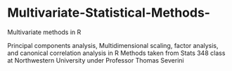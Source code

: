 # Multivariate-Statistical-Methods-
Multivariate methods in R

Principal components analysis, Multidimensional scaling, factor analysis, and canonical correlation analysis in R
Methods taken from Stats 348 class at Northwestern University under Professor Thomas Severini 
